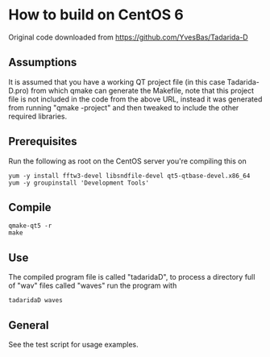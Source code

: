 How to build on CentOS 6
========================
Original code downloaded from https://github.com/YvesBas/Tadarida-D

Assumptions
-----------
It is assumed that you have a working QT project file (in this case Tadarida-D.pro) from which qmake can generate the Makefile, note that this project file is not included in the code from the above URL, instead it was generated from running "qmake -project" and then tweaked to include the other required libraries.

Prerequisites
-------------
Run the following as root on the CentOS server you're compiling this on
<pre><code>yum -y install fftw3-devel libsndfile-devel qt5-qtbase-devel.x86_64
yum -y groupinstall 'Development Tools'
</code></pre>

Compile
-------
<pre><code>qmake-qt5 -r
make</code></pre>

Use
---
The compiled program file is called "tadaridaD", to process a directory full of "wav" files called "waves" run the program with
<pre><code>tadaridaD waves</code></pre>

General
-------
See the test script for usage examples.
